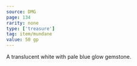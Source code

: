 ```yaml
---
source: DMG
page: 134
rarity: none
type: ['treasure']
tag: item/mundane
value: 50 gp
---
```


A translucent white with pale blue glow gemstone.

